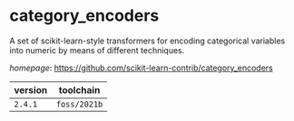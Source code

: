 # category_encoders

A set of scikit-learn-style transformers for encoding categorical variables into numeric by means of different techniques.

*homepage*: <https://github.com/scikit-learn-contrib/category_encoders>

version | toolchain
--------|----------
``2.4.1`` | ``foss/2021b``
